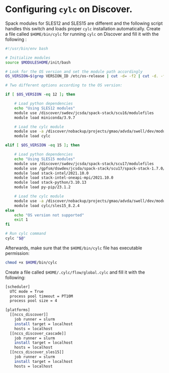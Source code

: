# Configuring `cylc` on Discover.

 Spack modules for SLES12 and SLES15 are different and the following script handles this switch and loads proper `cylc` installation automatically. Create a file called `$HOME/bin/cylc` for running `cylc` on Discover and fill it with the following :

```bash
#!/usr/bin/env bash

# Initialize modules
source $MODULESHOME/init/bash

# Look for the OS version and set the module path accordingly
OS_VERSION=$(grep VERSION_ID /etc/os-release | cut -d= -f2 | cut -d. -f1 | sed 's/"//g')

# Two different options according to the OS version:

if [ $OS_VERSION -eq 12 ]; then

    # Load python dependencies
    echo "Using SLES12 modules"
    module use /discover/swdev/jcsda/spack-stack/scu16/modulefiles
    module load miniconda/3.9.7

    # Load the cylc module
    module use -a /discover/nobackup/projects/gmao/advda/swell/dev/modulefiles/core/
    module load cylc

elif [ $OS_VERSION -eq 15 ]; then

    # Load python dependencies
    echo "Using SLES15 modules"
    module use /discover/swdev/jcsda/spack-stack/scu17/modulefiles
    module use /gpfsm/dswdev/jcsda/spack-stack/scu17/spack-stack-1.7.0/envs/ue-intel-2021.10.0/install/modulefiles/Core
    module load stack-intel/2021.10.0
    module load stack-intel-oneapi-mpi/2021.10.0
    module load stack-python/3.10.13
    module load py-pip/23.1.2

    # Load the cylc module
    module use -a /discover/nobackup/projects/gmao/advda/swell/dev/modulefiles/core/
    module load cylc/sles15_8.2.4
else
    echo "OS version not supported"
    exit 1
fi

# Run cylc command
cylc "$@"
```

Afterwards, make sure that the `$HOME/bin/cylc` file has executable permission:

```bash
chmod +x $HOME/bin/cylc
```

Create a file called `$HOME/.cylc/flow/global.cylc` and fill it with the following:

```bash
[scheduler]
  UTC mode = True
  process pool timeout = PT10M
  process pool size = 4

[platforms]
  [[nccs_discover]]
    job runner = slurm
    install target = localhost
    hosts = localhost
  [[nccs_discover_cascade]]
    job runner = slurm
    install target = localhost
    hosts = localhost
  [[nccs_discover_sles15]]
    job runner = slurm
    install target = localhost
    hosts = localhost
```




